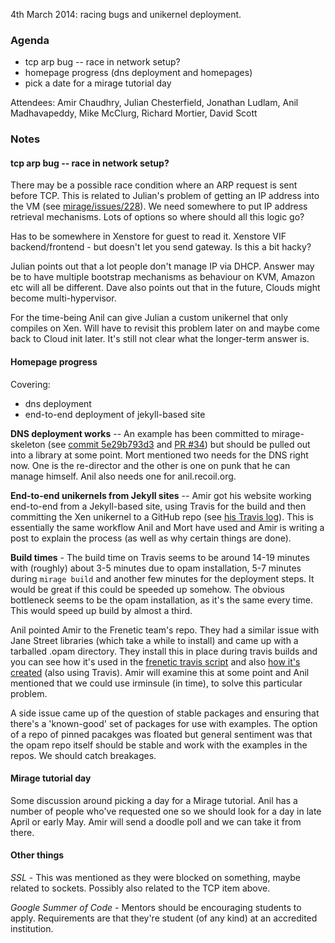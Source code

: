 4th March 2014: racing bugs and unikernel deployment.

### Agenda

* tcp arp bug -- race in network setup?
* homepage progress (dns deployment and homepages)
* pick a date for a mirage tutorial day

Attendees: Amir Chaudhry, Julian Chesterfield, Jonathan Ludlam,
Anil Madhavapeddy, Mike McClurg, Richard Mortier, David Scott


### Notes

#### tcp arp bug -- race in network setup?

There may be a possible race condition where an ARP request is sent before
TCP. This is related to Julian's problem of getting an IP address into the
VM (see [mirage/issues/228][#228]).  We need somewhere to put IP address
retrieval mechanisms. Lots of options so where should all this logic go?

Has to be somewhere in Xenstore for guest to read it. Xenstore VIF
backend/frontend - but doesn't let you send gateway. Is this a bit hacky?

Julian points out that a lot people don't manage IP via DHCP.  Answer may be
to have multiple bootstrap mechanisms as behaviour on KVM, Amazon etc will
all be different. Dave also points out that in the future, Clouds might
become multi-hypervisor.  

For the time-being Anil can give Julian a custom unikernel that only
compiles on Xen.  Will have to revisit this problem later on and maybe come
back to Cloud init later.  It's still not clear what the longer-term answer
is.


#### Homepage progress

Covering:
- dns deployment
- end-to-end deployment of jekyll-based site

**DNS deployment works** -- An example has been committed to mirage-skeleton
(see [commit 5e29b793d3][dns] and [PR #34][]) but should be pulled out into a
library at some point. Mort mentioned two needs for the DNS right now. One
is the re-director and the other is one on punk that he can manage himself.
Anil also needs one for anil.recoil.org.

**End-to-end unikernels from Jekyll sites** -- Amir got his website working
end-to-end from a Jekyll-based site, using Travis for the build and then
committing the Xen unikernel to a GitHub repo (see [his Travis log][log]).
This is essentially the same workflow Anil and Mort have used and Amir is
writing a post to explain the process (as well as why certain things are 
done).  

**Build times** - The build time on Travis seems to be around 14-19 minutes
with (roughly) about 3-5 minutes due to opam installation, 5-7 minutes
during `mirage build` and another few minutes for the deployment steps. It
would be great if this could be speeded up somehow.  The obvious bottleneck
seems to be the opam installation, as it's the same every time.  This would
speed up build by almost a third.  

Anil pointed Amir to the Frenetic team's repo.  They had a similar issue
with Jane Street libraries (which take a while to install) and came up with
a tarballed .opam directory.  They install this in place during travis
builds and you can see how it's used in the
[frenetic travis script][pickled-opam] and also
[how it's created][opam-street] (also using Travis).
Amir will examine this at some point and Anil mentioned that we could use
irminsule (in time), to solve this particular problem.

A side issue came up of the question of stable packages and ensuring that
there's a 'known-good' set of packages for use with examples. The option of a
repo of pinned pacakges was floated but general sentiment was that the opam
repo itself should be stable and work with the examples in the repos.  We
should catch breakages.


#### Mirage tutorial day ####

Some discussion around picking a day for a Mirage tutorial.  Anil has a
number of people who've requested one so we should look for a day in late
April or early May.  Amir will send a doodle poll and we can take it from
there.


#### Other things ####

*SSL* - This was mentioned as they were blocked on something, maybe related
to sockets.  Possibly also related to the TCP item above.

*Google Summer of Code* - Mentors should be encouraging students to apply.
Requirements are that they're student (of any kind) at an accredited
institution.

[log]: https://travis-ci.org/amirmc/amirmc.github.com
[dns]: https://github.com/mirage/mirage-skeleton/commit/5e29b793d3a423db4cfe5871bc0b443fa98e7ea8
[PR #34]: https://github.com/mirage/mirage-skeleton/pull/34
[#228]: https://github.com/mirage/mirage/issues/228
[pickled-opam]: https://github.com/frenetic-lang/frenetic/commit/12cac9af60bf4ba23791dd40f7ad2e9f02e1ef6e
[opam-street]: https://github.com/seliopou/opam-street
